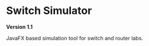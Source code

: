 Switch Simulator
================

**Version 1.1**

JavaFX based simulation tool for switch and router labs.